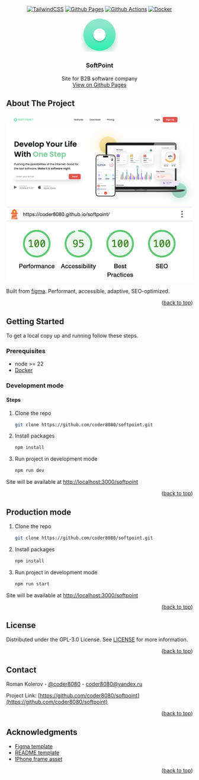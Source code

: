 <a id="readme-top"></a>

<div align="center">

[![TailwindCSS](https://img.shields.io/badge/Tailwind_CSS-38B2AC?style=for-the-badge&logo=tailwind-css&logoColor=white)](https://tailwindcss.com)
[![Github Pages](https://img.shields.io/badge/GitHub%20Pages-222222?style=for-the-badge&logo=github%20Pages&logoColor=white)](https://coder8080.github.io/softpoint)
[![Github Actions](https://img.shields.io/badge/GitHub_Actions-2088FF?style=for-the-badge&logo=github-actions&logoColor=white)](https://github.com/coder8080/softpoint/actions)
[![Docker](https://img.shields.io/badge/Docker-2CA5E0?style=for-the-badge&logo=docker&logoColor=white)](https://docker.com)

  <img src="assets/favicon.old/favicon.png" alt="Logo" width="100">

  <h3 align="center">SoftPoint</h3>

  <p align="center">
    Site for B2B software company
    <br />
    <a href="https://coder8080.github.io/softpoint/">View on Github Pages</a>
  </p>
</div>


## About The Project

[![SoftPoint screenshot](assets/screenshots/site.png)](https://coder8080.github.io/softpoint/)
[![LightHouse Screenshot](assets/screenshots/lighthouse.png)](https://coder8080.github.io/softpoint/)

Built from [figma](https://www.figma.com/design/I7Y2VDqbXYD5sZLF7mk92y/Soft-Point). Performant, accessible, adaptive, SEO-optimized.

<p align="right">(<a href="#readme-top">back to top</a>)</p>


## Getting Started

To get a local copy up and running follow these steps.

### Prerequisites

* node >= 22
* [Docker](https://www.docker.com)

### Development mode

#### Steps

1. Clone the repo
   ```sh
   git clone https://github.com/coder8080/softpoint.git
   ```
2. Install packages
   ```sh
   npm install
   ```
3. Run project in development mode
   ```sh
   npm run dev
   ```

Site will be available at [http://localhost:3000/softpoint](http://localhost:3000/softpoint)

<p align="right">(<a href="#readme-top">back to top</a>)</p>


## Production mode

1. Clone the repo
   ```sh
   git clone https://github.com/coder8080/softpoint.git
   ```
2. Install packages
   ```sh
   npm install
   ```
3. Run project in development mode
   ```sh
   npm run start
   ```

Site will be available at [http://localhost:3000/softpoint](http://localhost:3000/softpoint)

<p align="right">(<a href="#readme-top">back to top</a>)</p>


## License

Distributed under the GPL-3.0 License. See [LICENSE](LICENSE) for more information.

<p align="right">(<a href="#readme-top">back to top</a>)</p>


## Contact

Roman Kolerov - [@coder8080](https://t.me/coder8080) - coder8080@yandex.ru

Project Link: [https://github.com/coder8080/softpoint](https://github.com/coder8080/softpoint)

<p align="right">(<a href="#readme-top">back to top</a>)</p>


## Acknowledgments

* [Figma template](https://www.figma.com/design/I7Y2VDqbXYD5sZLF7mk92y/Soft-Point)
* [README template](https://github.com/othneildrew/Best-README-Template)
* [IPhone frame asset](https://www.vecteezy.com/png/42538623-white-smartphone-mockup-blank-screen-isolated-on-transparent-background-png-smartphone-mockup-frame)

<p align="right">(<a href="#readme-top">back to top</a>)</p>
